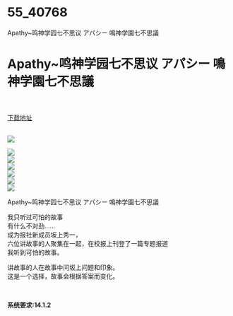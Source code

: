 # 55_40768
Apathy~鸣神学园七不思议 アパシー 鳴神学園七不思議
# Apathy~鸣神学园七不思议 アパシー 鳴神学園七不思議
 <br/></br>
[下载地址](https://www.switch520.cc/article/40768 "下载地址")
<br/></br>

<p><img src="https://store-jp.nintendo.com/dw/image/v2/BFGJ_PRD/on/demandware.static/-/Sites-all-master-catalog/ja_JP/dw063f9f92/products/D70010000055829/squareHeroBanner/cbd19227987a6006fb52332ea2c12f3319e1dafe4311bc7da9f26ed5dd83e599.jpg?sw=990&amp;strip=false"></p>
<p><img src="https://store-jp.nintendo.com/dw/image/v2/BFGJ_PRD/on/demandware.static/-/Sites-all-master-catalog/ja_JP/dw78853697/products/D70010000055829/screenShot/61dd60085e84e8e2ef5981df67a8ebd37adb34c8de1a432a1bdd852b36238f21.jpg?sw=1368&amp;strip=false"><br>
<img src="https://store-jp.nintendo.com/dw/image/v2/BFGJ_PRD/on/demandware.static/-/Sites-all-master-catalog/ja_JP/dwbd3f27fc/products/D70010000055829/screenShot/a95c6dfca6a41ff366ab2364615164200586d9ba3af07c6d17353dc2da8c1df7.jpg?sw=1368&amp;strip=false"><br>
<img src="https://store-jp.nintendo.com/dw/image/v2/BFGJ_PRD/on/demandware.static/-/Sites-all-master-catalog/ja_JP/dw8618df01/products/D70010000055829/screenShot/cb6c5a79e867f2a6ef0ce5ef34481032342becb8b5bd1165f583a72c024a4baf.jpg?sw=1368&amp;strip=false"><br>
<img src="https://store-jp.nintendo.com/dw/image/v2/BFGJ_PRD/on/demandware.static/-/Sites-all-master-catalog/ja_JP/dwa0f0e739/products/D70010000055829/heroBanner/a40ae098345b80ef167d478d25383b9dfe9980272e31de600bd48e5fc317177b.jpg?sw=1368&amp;strip=false"><br>
<img src="https://store-jp.nintendo.com/dw/image/v2/BFGJ_PRD/on/demandware.static/-/Sites-all-master-catalog/ja_JP/dwc999a7a4/products/D70010000055829/screenShot/4576dd80cdea3bec02037017ddc87cc14a72dc84c74482ebcd3ab09c069b305d.jpg?sw=1368&amp;strip=false"><br>
<img src="https://store-jp.nintendo.com/dw/image/v2/BFGJ_PRD/on/demandware.static/-/Sites-all-master-catalog/ja_JP/dw51a4b0de/products/D70010000055829/screenShot/1a4a2d9686039cc5bcaf53e7cd5e99aa92bd54edaaf309b8dcd018975b7da37b.jpg?sw=1368&amp;strip=false"></p>
<p>Apathy~鸣神学园七不思议 アパシー 鳴神学園七不思議</p>
<p>我只听过可怕的故事<br>
有什么不对劲……<br>
成为报社新成员坂上秀一，<br>
六位讲故事的人聚集在一起，在校报上刊登了一篇专题报道<br>
我听到可怕的故事。</p>
<p>讲故事的人在故事中问坂上问题和印象。<br>
这是一个选择，故事会根据答案而变化。</p>
<p>&nbsp;</p>
<p><strong>系统要求:14.1.2</strong></p>



